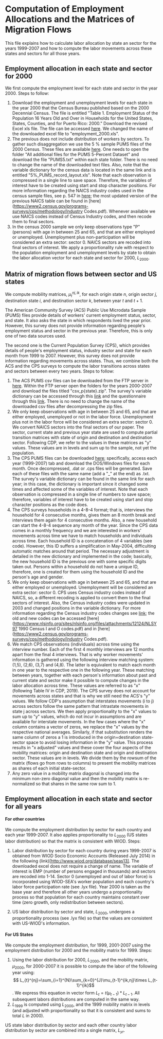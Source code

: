 # Computation of Employment Allocations and the Matrices of Migration Flows

This file explains how to calculate labor allocation by state an sector for the years 1999-2007 and how to compute the labor movements across these states and sectors for all those years.

## Employment allocation in each state and sector for 2000

We first compute the employment level for each state and sector in the year 2000. Steps to follow:

1. Download the employment and unemployment levels for each state in the year 2000 that the Census Bureau published based on the 2000 Decennial Census. The file is entitled "Table 1. Employment Status of the Population 16 Years Old and Over in Households for the United States, States, Counties, and for Puerto Rico: 2000." Download the revised Excel xls file. The file can be accessed [here](https://www.census.gov/data/tables/2000/dec/phc-t-28.html). We changed the name of the downloaded excel file to "employment_2000.xls".
2. The previous does not include distribution of workers by sectors. To gather such disaggregation we  use the 5 % sample PUMS files of the 2000 Census. These files are available [here](https://www.census.gov/data/datasets/2000/dec/microdata.html). One needs to open the folder "All additional files for the PUMS 5-Percent Dataset" and download the file "PUMS5.txt" within each state folder. There is no need to change the name of the downloaded text files.  Also, note that the variable dictionary for the census data is located in the same link and is entitled "5%_PUMS_record_layout.xls".  Note that each observation is compressed in a single line to save space. Therefore, the variables of interest have to be created using start and stop character positions.  For more information regarding the NAICS industry codes used in the census sample files, see p. 547 in [here](https://www.census.gov/prod/cen2000/doc/pums.pdf); the most updated version of the previous NAICS table can be found in [here](https://www2.census.gov/programs-surveys/cps/methodology/Industry Codes.pdf). Whenever available we use NAICS codes instead of Census Industry codes, and then recode them to final sectors.
3. In the census 2000 sample we only keep observations type "P" (persons) with age in between 25 and 65, and that are either employed or unemployed. Unemployment plus non-participation will be considered an extra sector: sector 0. NAICS sectors are recoded into final sectors of interest. We apply a proportionality rule with respect to the population employment and unemployment levels by state to obtain the labor allocation vector for each state and sector for 2000, $L_{2000}$. 

## Matrix of migration flows between sector and US states

We compute mobility matrices, $\mu^{nj,ik}_{t}$, for each origin state $n$, origin sector $j$, destination state $i$, and destination sector $k$, between year $t$ and $t+1$. 

The American Community Survey (ACS) Public Use Microdata Sample (PUMS) files provide details of workers' current employment status, sector, and state. It also asks the state in which respondents lived the year prior. However, this survey does not provide information regarding people's employment status and sector in the previous year. Therefore, this is only one of two data sources used. 

The second one is the Current Population Survey (CPS), which provides details of people's employment status, industry sector and state for each month from 1999 to 2007. However, this survey does not provide information regarding movements across states. Thus, we combine both the ACS and the CPS surveys to compute the labor transitions across states and sectors between every two years. Steps to follow:

1. The ACS PUMS csv files can be downloaded from the FTP server in [here](https://www.census.gov/programs-surveys/acs/microdata/access.html). Within the FTP server open the folders for the years 2000-2007 and download the files titled "csv_p{state}.zip". The survey's variable dictionary can be accessed through this [link](https://www2.census.gov/programs-surveys/acs/tech_docs/pums/data_dict/PUMSDataDict06.pdf) and the questionnaire through this [link](https://www2.census.gov/programs-surveys/acs/methodology/questionnaires/2020/quest20.pdf). There is no need to change the name of the downloaded csv files after decompressing the zip files.
2. We only keep observations with age in between 25 and 65, and that are either employed, unemployed or not in the labor force. Unemployment plus not in the labor force will be considered an extra sector: sector 0. We convert NAICS sectors into the final sectors of our paper. The sector, current state and previous year state are used to compute partial transition matrices with state of origin and destination and destination sector. Following CDP, we refer to the values in these matrices as "y" values. These values are in levels and sum up to the sample, not yet the population. 
3. The CPS PUMS files can be downloaded [here](https://www.census.gov/data/datasets/time-series/demo/cps/cps-basic.2000.html); specifically, access each year (1999-2007) tab and download the DOS/Windows files for each month. Once decompressed, .dat or .cps files will be generated. Save each of these files with the same name (add a "_" at the end) as .txt. The survey's variable dictionary can be found in the same link for each year; in this case, the dictionary is important since it changed some times and affected some of the variables of interest. Note that each observation is compressed in a single line of numbers to save space; therefore, variables of interest have to be created using start and stop character positions as the code does.
4. The CPS surveys households in a 4-8-4 format; that is, interviews the household for 4 consecutive months, gives them an 8 month break and interviews them again for 4 consecutive months. Also, a new household can start the 4-8-4 sequence any month of the year. Since the CPS data comes in a monthly frequency and we are interested in workers' movements across time we have to match households and individuals across time. Each household ID is a concatenation of 4 variables (see code). However, this ID suffers a simplification in May-2004, difficulting automatic matches around that period. The necessary adjustment is detailed in the new dictionary and implemented in the code; basically, the new household ID is the previous one with some specific digits taken out. Persons within a household do not have a unique ID, therefore, one is created for them using the household ID and the person's age and gender.
5. We only keep observations with age in between 25 and 65, and that are either employed or unemployed. Unemployment will be considered an extra sector: sector 0. CPS uses Census industry codes instead of NAICS, so, a different recoding is applied to convert them to the final sectors of interest. Also, the Census industry codes were updated in 2003 and changed positions in the variable dictionary. For more information regarding the Census industry codes changes see [link](https://www.bls.gov/cps/cpsoccind.htm); the old and new codes can be accessed  [here](https://www.nlsinfo.org/sites/nlsinfo.org/files/attachments/12124/NLSY97 1990 Census I and O codes.pdf) and in [here](https://www2.census.gov/programs-surveys/cps/methodology/Industry Codes.pdf).
6. We match CPS observations (individuals) across time using the interview number. Each of the first 4 monthly interviews are 12 months apart from the final 4 interviews. That is why worker movements' information is gathered using the following interview matching system: (1,5), (2,6), (3,7) and (4,8). The latter is equivalent to match each month in one year to the respective one in the following year. These matching between years, together with each person's information about past and current state and sector make it possible to compute changes in the labor allocation across time. These values are referred to as "x" (following Table IV in CDP, 2019). The CPS survey does not account for movements across states and that is why we still need the ACS's "y" values. We follow CDP's  assumption that interstates movements (i to j) across sectors follow the same pattern that intrastate movements in state j across sectors. We then apply proportionality to the "x" values to sum up to "y" values, which do not incur in assumptions and are available for interstate movements. In the few cases where the "x" column contains a vector of zeros, we replace the "x" values by the respective national averages. Similarly, if that substitution renders the same column of zeros a 1 is introduced in the origin=destination state-sector space to avoid losing information in the "y" value. This process results in "x adjusted" values and these cover the four aspects of the mobility matrices: origin and destination state and origin and destination sector. These values are in levels. We divide them by the rowsum of the matrix (flows go from rows to columns) to present the mobility matrices as shares of each initial state-sector.
7. Any zero value in a mobility matrix diagonal is changed into the minimum non-zero diagonal value and then the mobility matrix is re-normalized so that shares in the same row sum to 1. 

## Employment allocation in each state and sector for all years

#### For other countries

We compute the employment distribution by sector for each country and each year 1999-2007. It also applies proportionality to $L_{2000}$ (US states labor distribution) so that the matrix is consistent with WIOD. Steps:

1. Labor distribution by sector for each country during years 1999-2007 is obtained from WIOD Socio Economic Accounts (Released July 2014) in the following (link)[http://www.wiod.org/database/seas13]. The downloaded excel does not require a change of name. The variable of interest is EMP (number of persons engaged in thousands) and sectors are recoded into 1-14. Sector 0 (unemployed and out of labor force) is incorporated using WIOD-SEA's worker population and each country's labor force participation rate (see .lyx file). Year 2000 is taken as the base year and therefore all other years undergo a proportionality process so that population for each country maintains constant over time (zero growth, only redistribution between sectors). 

2. US labor distribution by sector and state, $L_{2000}$, undergoes a proportionality process (see .lyx file) so that the values are consistent with US-WIOD's information.  

#### For US States

We compute the employment distribution, for 1999, 2001-2007 using the employment distribution for 2000 and the mobility matrix for 1999. Steps:

1. Using the labor distribution for 2000, $L_{2000}$, and the mobility matrix, $\mu_{2000}$, for 2000-2007 it is possible to compute the labor of the following year using:  $$ L_{t}^{nj}=\sum_{i=1}^{N}\sum_{k=0}^{J}\mu_{t-1}^{ik,nj}\times L_{t-1}^{ik}$$ . We express this equation in vector form $L_{t} = t(\mu_{t-1})*L_{t-1}$. All subsequent labors distributions are computed in the same way. 
2.  $L_{1999}$ is computed using $L_{2000}$, and the 1999 mobility matrix in levels (and adjusted with proportionality so that it is consistent and sums to total $L$ in 2000).

US state labor distribution by sector and each other country labor distribution by sector are combined into a single matrix, $L_{yr}$. 